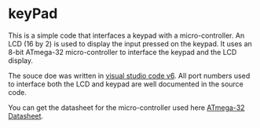 # keyPad

This is a simple code that interfaces a keypad with a micro-controller. An LCD (16 by 2) is used to display
the input pressed on the keypad. It uses an 8-bit ATmega-32 micro-controller to interface the keypad and
the LCD display.

The souce doe was written in [ visual studio code v6](http://www.atmel.com/tools/atmelstudio.aspx). All port
numbers used to interface both the LCD and keypad are well documented in the source code.

You can get the datasheet for the micro-controller used here [ATmega-32 Datasheet](http://www.atmel.com/images/Atmel-8271-8-bit-AVR-Microcontroller-ATmega48A-48PA-88A-88PA-168A-168PA-328-328P_datasheet_Complete.pdf).



